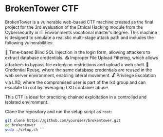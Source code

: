 # BrokenTower CTF
BrokenTower is a vulnerable web-based CTF machine created as the final project for the 3rd evaluation of the Ethical Hacking module from the Cybersecurity in IT Environments vocational master's degree. This machine is designed to simulate a realistic multi-stage attack path and includes the following vulnerabilities:

🩻 Time-based Blind SQL Injection in the login form, allowing attackers to extract database credentials.
📤 Improper File Upload Filtering, which allows attackers to bypass file extension restrictions and upload a web shell.
🔁 Credential Reuse, where the same database credentials are reused in the web server environment, enabling lateral movement.
🔓 Privilege Escalation via LXD, where the compromised user is part of the lxd group and can escalate to root by leveraging LXD container abuse.

This CTF is ideal for practicing chained exploitation in a controlled and isolated environment.

Clone the repository and run the setup script as `root`:
``` bash
git clone https://github.com/youruser/brokentower.git
cd brokentower
sudo ./setup.sh ``
